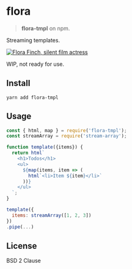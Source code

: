 # flora

> __flora-tmpl__ on npm.

Streaming templates.

[![Flora Finch, silent film actress](https://user-images.githubusercontent.com/361671/31864759-7ce1b858-b731-11e7-9984-0b60ba9ff9bd.jpg)](https://en.wikipedia.org/wiki/Flora_Finch)

WIP, not ready for use.

## Install

```shell
yarn add flora-tmpl
```

## Usage

```js
const { html, map } = require('flora-tmpl');
const streamArray = require('stream-array');

function template({items}) {
  return html`
    <h1>Todos</h1>
    <ul>
      ${map(items, item => (
        html`<li>Item ${item}</li>`
      ))}
    </ul>
  `;
}

template({
  items: streamArray([1, 2, 3])
})
.pipe(...)
```

## License

BSD 2 Clause
